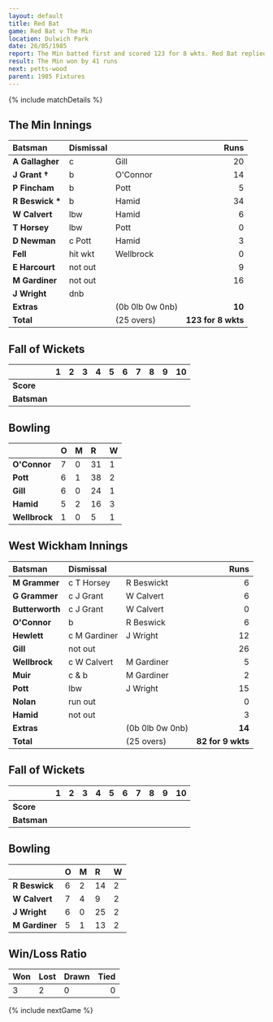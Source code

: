 ```yaml
---
layout: default
title: Red Bat
game: Red Bat v The Min
location: Dulwich Park
date: 26/05/1985
report: The Min batted first and scored 123 for 8 wkts. Red Bat replied with 82 for 9 wkts.
result: The Min won by 41 runs
next: petts-wood
parent: 1985 Fixtures
---
```


{% include matchDetails %}

## The Min Innings

| Batsman | Dismissal |  | Runs |
|:---|:---|---|---:|
| **A Gallagher** | c | Gill | 20 |
| **J Grant &#8224;** | b | O'Connor | 14 |
| **P Fincham** | b | Pott | 5 |
| **R Beswick &#42;** | b  | Hamid | 34 |
| **W Calvert** | lbw | Hamid | 6 |
| **T Horsey** | lbw | Pott | 0 |
| **D Newman** | c Pott | Hamid | 3 |
| **Fell** | hit wkt | Wellbrock | 0 |
| **E Harcourt** | not out |  | 9 |
| **M Gardiner** | not out |  | 16 |
| **J Wright** | dnb |  |  |
| **Extras** | | (0b 0lb 0w 0nb) | **10** |
| **Total** | | (25 overs) | **123 for 8 wkts** |

## Fall of Wickets

| | 1 | 2 | 3 | 4 | 5 | 6 | 7 | 8 | 9 | 10 |
|---|:---:|:---:|:---:|:---:|:---:|:---:|:---:|:---:|:---:|:---:|
| **Score** |  |  |  |  |  |  |  |  |  |  |
| **Batsman** |  |  |  |  |  |  |  |  |  |  |

## Bowling

| | O | M | R | W |
|---|:---|:---|:---|:---|
| **O'Connor** | 7 | 0 | 31 | 1 |
| **Pott** | 6 | 1 | 38 | 2 |
| **Gill** | 6 | 0 | 24 | 1 |
| **Hamid** | 5 | 2 | 16 | 3 |
| **Wellbrock** | 1 | 0 | 5 | 1 |
 
## West Wickham Innings

| Batsman | Dismissal |  | Runs |
|:---|:---|---|---:|
| **M Grammer** | c T Horsey | R Beswickt | 6 |
| **G Grammer** | c J Grant | W Calvert | 6 |
| **Butterworth** | c J Grant | W Calvert | 0 |
| **O'Connor** | b | R Beswick | 6 |
| **Hewlett** | c M Gardiner | J Wright | 12 |
| **Gill** | not out |  | 26 |
| **Wellbrock** | c W Calvert | M Gardiner | 5 |
| **Muir** | c & b | M Gardiner | 2 |
| **Pott** | lbw | J Wright | 15 |
| **Nolan** | run out | | 0 |
| **Hamid** | not out |  | 3 |
| **Extras** | | (0b 0lb 0w 0nb) | **14** |
| **Total** | | (25 overs) | **82 for 9 wkts** |

## Fall of Wickets

| | 1 | 2 | 3 | 4 | 5 | 6 | 7 | 8 | 9 | 10 |
|---|:---:|:---:|:---:|:---:|:---:|:---:|:---:|:---:|:---:|:---:|
| **Score** |  |  |  |  |  |  |  |  |  |  |
| **Batsman** |  |  |  |  |  |  |  |  |  |  |  |

## Bowling

| | O | M | R | W |
|---|:---|:---|:---|:---|
| **R Beswick** | 6 | 2 | 14 | 2 |
| **W Calvert** | 7 | 4 | 9 | 2 |
| **J Wright** | 6 | 0 | 25 | 2 |
| **M Gardiner** | 5 | 1 | 13 | 2 |


## Win/Loss Ratio

| Won | Lost | Drawn | Tied |
|:---|:---|:---|---:|
| 3 | 2 | 0 | 0 |

{% include nextGame %}